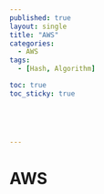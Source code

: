 ```yaml
---
published: true
layout: single
title: "AWS"
categories:
  - AWS
tags:
  - [Hash, Algorithm]

toc: true
toc_sticky: true





---
```


# AWS